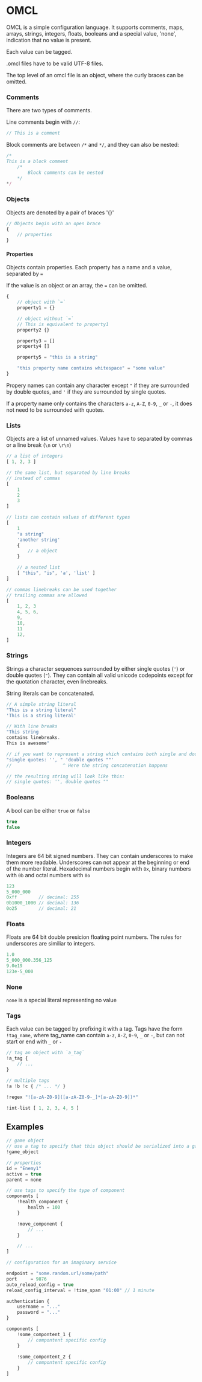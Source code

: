 # OMCL
OMCL is a simple configuration language.
It supports comments, maps, arrays, strings, integers, floats, booleans and a special value, 'none', indication that no value is present.

Each value can be tagged.

.omcl files have to be valid UTF-8 files.

The top level of an omcl file is an object, where the curly braces can be omitted.

### Comments
There are two types of comments.

Line comments begin with ```//```:
```javascript
// This is a comment
```

Block comments are between `/*` and `*/`, and they can also be nested:
```javascript
/*
This is a block comment
    /*
        Block comments can be nested
    */
*/
```

### Objects
Objects are denoted by a pair of braces '{}'
```javascript
// Objects begin with an open brace
{
    // properties
}
```

#### Properties
Objects contain properties. Each property has a name and a value, separated by `=`

If the value is an object or an array, the `=` can be omitted.
```javascript
{
    // object with `=`
    property1 = {}

    // object without `=`
    // This is equivalent to property1
    property2 {}

    property3 = []
    property4 []

    property5 = "this is a string"

    "this property name contains whitespace" = "some value"
}
```

Propery names can contain any character except `"` if they are surrounded by double quotes, and `'` if they are surrounded by single quotes.


If a property name only contains the characters `a-z`, `A-Z`, `0-9`, `_` or `-`, it does not need to be surrounded with quotes.

### Lists
Objects are a list of unnamed values. Values have to separated by commas or a line break (`\n` or `\r\n`)

```javascript
// a list of integers
[ 1, 2, 3 ]

// the same list, but separated by line breaks
// instead of commas
[
    1
    2
    3
]

// lists can contain values of different types
[
    1
    "a string"
    'another string'
    {
        // a object
    }

    // a nested list
    [ "this", "is", 'a', 'list' ]
]

// commas linebreaks can be used together
// trailing commas are allowed
[
    1, 2, 3
    4, 5, 6,
    9,
    10,
    11
    12,
]
```

### Strings
Strings a character sequences surrounded by either single quotes (`'`) or double quotes (`"`).
They can contain all valid unicode codepoints except for the quotation character, even linebreaks.

String literals can be concatenated.

```javascript
// A simple string literal
"This is a string literal"
'This is a string literal'

// With line breaks
"This string
contains linebreaks.
This is awesome"

// if you want to represent a string which contains both single and double quotes, you can use string concatenation:
"single quotes: '', " 'double quotes ""'
//                   ^ Here the string concatenation happens

// the resulting string will look like this:
// single quotes: '', double quotes ""
```

### Booleans
A bool can be either `true` or `false`
```javascript
true
false
```

### Integers
Integers are 64 bit signed numbers.
They can contain underscores to make them more readable.
Underscores can not appear at the beginning or end of the number literal. Hexadecimal numbers begin with `0x`, binary numbers with `0b` and octal numbers with `0o`
```javascript
123
5_000_000
0xff        // decimal: 255
0b1000_1000 // decimal: 136
0o25        // decimal: 21
```

### Floats
Floats are 64 bit double presicion floating point numbers.
The rules for underscores are similiar to integers.
```javascript
1.0
5_000_000.356_125
9.0e19
123e-5_000
```

### None
`none` is a special literal representing no value

### Tags
Each value can be tagged by prefixing it with a tag.
Tags have the form `!tag_name`, where tag_name can contain `a-z`, `A-Z`, `0-9`, `_` or `-`, but can not start or end with `_` or `-`
```javascript
// tag an object with `a_tag`
!a_tag {
    // ...
}

// multiple tags
!a !b !c { /* ... */ }

!regex "![a-zA-Z0-9]([a-zA-Z0-9-_]*[a-zA-Z0-9])*"

!int-list [ 1, 2, 3, 4, 5 ]
```

## Examples
```javascript
// game object
// use a tag to specify that this object should be serialized into a game object (just a example)
!game_object

// properties
id = "Enemy1"
active = true
parent = none

// use tags to specify the type of component
components [
    !health_component {
        health = 100
    }

    !move_component {
        // ...
    }

    // ...
]
```

```javascript
// configuration for an imaginary service

endpoint = "some.random.url/some/path"
port     = 9876
auto_reload_config = true
reload_config_interval = !time_span "01:00" // 1 minute

authentication {
    username = "..."
    password = "..."
}

components [
    !some_compontent_1 {
        // compontent specific config
    }
    
    !some_compontent_2 {
        // compontent specific config
    }
]
```